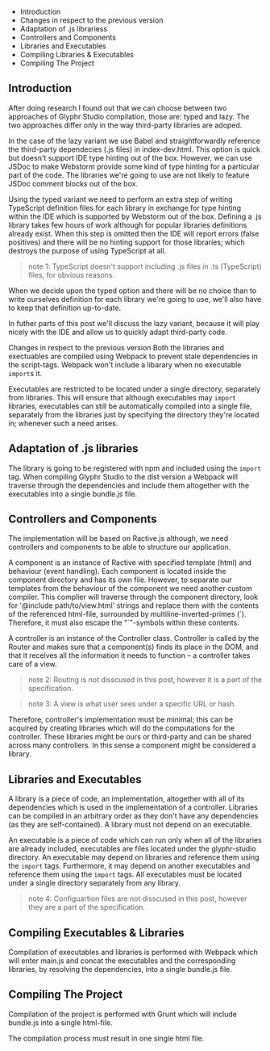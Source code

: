 - Introduction
- Changes in respect to the previous version
- Adaptation of .js librariess
- Controllers and Components
- Libraries and Executables
- Compiling Libraries & Executables
- Compiling The Project

## Introduction
After doing research I found out that we can choose between two approaches of Glyphr Studio compilation, those are: typed and lazy. The two approaches differ only in the way third-party libraries are adoped. 

In the case of the lazy variant we use Babel and straightforwardly reference the third-party dependecies (.js files) in index-dev.html. This option is quick but doesn't support IDE type hinting out of the box. However, we can use JSDoc to make Webstorm provide some kind of type hinting for a particular part of the code. The libraries we're going to use are not likely to feature JSDoc comment blocks out of the box. 

Using the typed variant we need to perform an extra step of writing TypeScript definition files for each library in exchange for type hinting within the IDE which is supported by Webstorm out of the box. Defining a .js library takes few hours of work although for popular libraries definitions already exist. When this step is omitted then the IDE will report errors (false positives) and there will be no hinting support for those libraries; which destroys the purpose of using TypeScript at all.

> note 1: TypeScript doesn't support including .js files in .ts (TypeScript) files, for obvious reasons.

When we decide upon the typed option and there will be no choice than to write ourselves definition for each library we're going to use, we'll also have to keep that definition up-to-date.

In futher parts of this post we'll discuss the lazy variant, because it will play nicely with the IDE and allow us to quickly adapt third-party code.

Changes in respect to the previous version
Both the libraries and exectuables are compiled using Webpack to prevent stale dependencies in the script-tags. Webpack won't include a libarary when no executable `import`s it.

Executables are restricted to be located under a single directory, separately from libraries. This will ensure that although executables may `import` libraries, executables can still be automatically compiled into a single file, separately from the libraries just by specifying the directory they're located in; whenever such a need arises.

## Adaptation of .js libraries
The library is going to be registered with npm and included using the `import` tag. When compiling Glyphr Studio to the dist version a Webpack will traverse through the dependencies and include them altogether with the executables into a single bundle.js file.

## Controllers and Components
The implementation will be based on Ractive.js although, we need controllers and components to be able to structure our application.

A component is an instance of Ractive with specified template (html) and behaviour (event handling). Each component is located inside the component directory and has its own file. However, to separate our templates from the behaviour of the component we need another custom compiler. This complier will traverse through the component directory, look for  '@include path/to/view.html' strings and replace them with the contents of the referenced html-file, surrounded by multiline-inverted-primes (\`). Therefore, it must also escape the "\`"-symbols within these contents.

A controller is an instance of the Controller class. Controller is called by the Router and makes sure that a component(s) finds its place in the DOM, and that it receives all the information it needs to function – a controller takes care of a view.

> note 2: Routing is not disscused in this post, however it is a part of the specification.

> note 3: A view is what user sees under a specific URL or hash.

Therefore, controller's implementation must be minimal; this can be acquired by creating libraries which will do the computations for the controller. These libraries might be ours or third-party and can be shared across many controllers. In this sense a component might be considered a library.

## Libraries and Executables
A library is a piece of code, an implementation, altogether with all of its dependencies which is used in the implementation of a controller. Libraries can be compiled in an arbitrary order as they don't have any dependencies (as they are self-contained). A library must not depend on an executable.

An executable is a piece of code which can run only when all of the libraries are already included, executables are files located under the glyphr-studio directory. An executable may depend on libraries and reference them using the `import` tags. Furthermore, it may depend on another executables and reference them using the `import` tags. All executables must be located under a single directory separately from any library. 

> note 4: Configuartion files are not disscused in this post, however they are a part of the specification.

## Compiling Executables & Libraries
Compilation of executables and libraries is performed with Webpack which will enter  main.js and concat the executables and the corresponding libraries, by resolving the dependencies, into a single bundle.js file.

## Compiling The Project
Compilation of the project is performed with Grunt which will include bundle.js into a single html-file.

The compilation process must result in one single html file.

